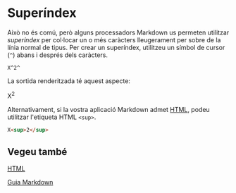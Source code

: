 # Superíndex

Això no és comú, però alguns processadors Markdown us permeten utilitzar _superíndex_ per col·locar un o més caràcters lleugerament per sobre de la línia normal de tipus. Per crear un superíndex, utilitzeu un símbol de cursor (`^`) abans i després dels caràcters.

```text
X^2^
```

La sortida renderitzada té aquest aspecte:

X<sup>2</sup>

Alternativament, si la vostra aplicació Markdown admet [HTML](../sintaxi-basica/html.md#html), podeu utilitzar l'etiqueta HTML `<sup>`.

```html
X<sup>2</sup>
```

## Vegeu també

[HTML](../sintaxi-basica/html.md#html)

[Guia Markdown](../README.md)
